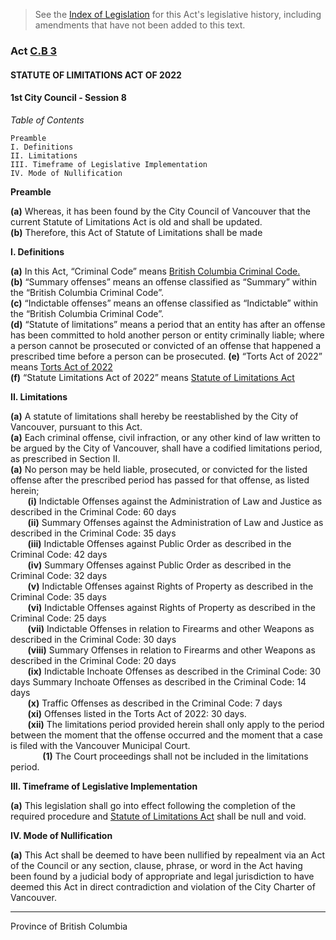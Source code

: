 > See the [Index of Legislation](https://trello.com/b/UTpumOwr/vancouver-legislative-archives) for this Act's legislative history, including amendments that have not been added to this text.

### Act [C.B 3](https://docs.google.com/document/d/1CjgY2oFVVOFA_z5HLbdduLgY4gdaB3yJxvn6Hjoik0g/edit)

#### STATUTE OF LIMITATIONS ACT OF 2022

#### 1st City Council - Session 8

_Table of Contents_

```
Preamble
I. Definitions 
II. Limitations
III. Timeframe of Legislative Implementation
IV. Mode of Nullification
```

**Preamble**

**(a)** Whereas, it has been found by the City Council of Vancouver that the current Statute of Limitations Act is old and shall be updated.\
**(b)** Therefore, this Act of Statute of Limitations shall be made

**I. Definitions**

**(a)** In this Act,
“Criminal Code” means [British Columbia Criminal Code.](https://docs.google.com/spreadsheets/d/1GyejvWq_AyLKV-4lcKF_5cMlBfANOyoDqts4m93ri9I/edit?usp=sharing)\
**(b)** “Summary offenses” means an offense classified as “Summary” within the “British Columbia Criminal Code”.\
**(c)** “Indictable offenses” means an offense classified as “Indictable” within the “British Columbia Criminal Code”.\
**(d)** “Statute of limitations” means a period that an entity has after an offense has been committed to hold another person or entity criminally liable; where a person cannot be prosecuted or convicted of an offense that happened a prescribed time before a person can be prosecuted.
**(e)** “Torts Act of 2022” means [Torts Act of 2022](https://docs.google.com/document/d/1BoV1IB7aSeFPtbS3XLDxROqjds6uuHdY5RwKriW1u10/edit?usp=sharing)\
**(f)** “Statute Limitations Act of 2022” means [Statute of Limitations Act](https://drive.google.com/file/d/1_cvAxumTFulvBk34OUtL5Se6iwUFWj1L/view?usp=sharing)

**II. Limitations**

**(a)** A statute of limitations shall hereby be reestablished by the City of Vancouver, pursuant to this Act.\
**(a)** Each criminal offense, civil infraction, or any other kind of law written to be argued by the City of Vancouver, shall have a codified limitations period, as prescribed in Section II.\
**(a)** No person may be held liable, prosecuted, or convicted for the listed offense after the prescribed period has passed for that offense, as listed herein;\
&nbsp;&nbsp;&nbsp;&nbsp;&nbsp;&nbsp; **(i)** Indictable Offenses against the Administration of Law and Justice as described in the Criminal Code: 60 days\
&nbsp;&nbsp;&nbsp;&nbsp;&nbsp;&nbsp; **(ii)** Summary Offenses against the Administration of Law and Justice as described in the Criminal Code: 35 days\
&nbsp;&nbsp;&nbsp;&nbsp;&nbsp;&nbsp; **(iii)** Indictable Offenses against Public Order as described in the Criminal Code: 42 days\
&nbsp;&nbsp;&nbsp;&nbsp;&nbsp;&nbsp; **(iv)** Summary Offenses against Public Order as described in the Criminal Code: 32 days\
&nbsp;&nbsp;&nbsp;&nbsp;&nbsp;&nbsp; **(v)** Indictable Offenses against Rights of Property as described in the Criminal Code: 35 days\
&nbsp;&nbsp;&nbsp;&nbsp;&nbsp;&nbsp; **(vi)** Indictable Offenses against Rights of Property as described in the Criminal Code: 25 days\
&nbsp;&nbsp;&nbsp;&nbsp;&nbsp;&nbsp; **(vii)** Indictable Offenses in relation to Firearms and other Weapons as described in the Criminal Code: 30 days\
&nbsp;&nbsp;&nbsp;&nbsp;&nbsp;&nbsp; **(viii)** Summary Offenses in relation to Firearms and other Weapons as described in the Criminal Code: 20 days\
&nbsp;&nbsp;&nbsp;&nbsp;&nbsp;&nbsp; **(ix)** Indictable Inchoate Offenses as described in the Criminal Code: 30 days
Summary Inchoate Offenses as described in the Criminal Code: 14 days\
&nbsp;&nbsp;&nbsp;&nbsp;&nbsp;&nbsp; **(x)** Traffic Offenses as described in the Criminal Code: 7 days\
&nbsp;&nbsp;&nbsp;&nbsp;&nbsp;&nbsp; **(xi)** Offenses listed in the Torts Act of 2022: 30 days.\
&nbsp;&nbsp;&nbsp;&nbsp;&nbsp;&nbsp; **(xii)** The limitations period provided herein shall only apply to the period between the moment that the offense occurred and the moment that a case is filed with the Vancouver Municipal Court.\
&nbsp;&nbsp;&nbsp;&nbsp;&nbsp;&nbsp;&nbsp;&nbsp;&nbsp;&nbsp;&nbsp;&nbsp; **(1)** The Court proceedings shall not be included in the limitations period.

**III. Timeframe of Legislative Implementation**

**(a)** This legislation shall go into effect following the completion of the required procedure and [Statute of Limitations Act](https://drive.google.com/file/d/1_cvAxumTFulvBk34OUtL5Se6iwUFWj1L/view?usp=sharing) shall be null and void.

**IV. Mode of Nullification**

**(a)** This Act shall be deemed to have been nullified by repealment via an Act of the Council or any section, clause, phrase, or word in the Act having been found by a judicial body of appropriate and legal jurisdiction to have deemed this Act in direct contradiction and violation of the City Charter of Vancouver. 


---

Province of British Columbia